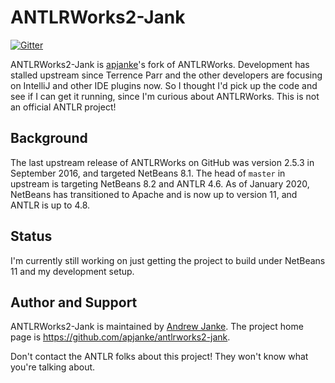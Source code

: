 # ANTLRWorks2-Jank

[![Gitter](https://badges.gitter.im/Join%20Chat.svg)](https://gitter.im/tunnelvisionlabs/antlrworks2?utm_source=badge&utm_medium=badge&utm_campaign=pr-badge&utm_content=badge)

ANTLRWorks2-Jank is [apjanke](https://apjanke.net)'s fork of ANTLRWorks.
Development has stalled upstream since Terrence Parr and the other developers are focusing on IntelliJ and other IDE plugins now.
So I thought I'd pick up the code and see if I can get it running, since I'm curious about ANTLRWorks.
This is not an official ANTLR project!

## Background

The last upstream release of ANTLRWorks on GitHub was version 2.5.3 in September 2016, and targeted NetBeans 8.1.
The head of `master` in upstream is targeting NetBeans 8.2 and ANTLR 4.6.
As of January 2020, NetBeans has transitioned to Apache and is now up to version 11, and ANTLR is up to 4.8.

## Status

I'm currently still working on just getting the project to build under NetBeans 11 and my development setup.

## Author and Support

ANTLRWorks2-Jank is maintained by [Andrew Janke](https://apjanke.net).
The project home page is <https://github.com/apjanke/antlrworks2-jank>.

Don't contact the ANTLR folks about this project!
They won't know what you're talking about.
